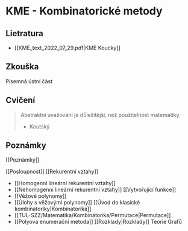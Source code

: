 # KME - Kombinatorické metody

## Lietratura
- [[KME_text_2022_07_29.pdf|KME Koucky]]
## Zkouška

Písemná
ústní část

## Cvičení

> Abstraktní uvažování je důležitější, než použitelnost matematiky.
> - Koutský

## Poznámky
[[Poznámky]]

[[Posloupnost]]
[[Rekurentní vztahy]]
- [[Homogenní lineární rekurentní vztahy]]
- [[Nehomogenní lineární rekurentní vztahy]]
[[Vytvořující funkce]]
- [[Věžové polynomy]]
- [[Úlohy s věžovými polynomy]]
[[Úvod do klasické kombinatoriky|Kombinatorika]]
- [[TUL-SZZ/Matematika/Kombinatorika/Permutace|Permutace]]
- [[Polyova enumerační metoda]]
[[Rozklady|Rozklady]]
Teorie Grafů

